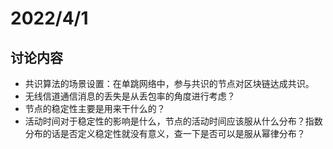 # 2022/4/1

## 讨论内容

* 共识算法的场景设置：在单跳网络中，参与共识的节点对区块链达成共识。
* 无线信道通信消息的丢失是从丢包率的角度进行考虑？
* 节点的稳定性主要是用来干什么的？
* 活动时间对于稳定性的影响是什么，节点的活动时间应该服从什么分布？指数分布的话是否定义稳定性就没有意义，查一下是否可以是服从幂律分布？